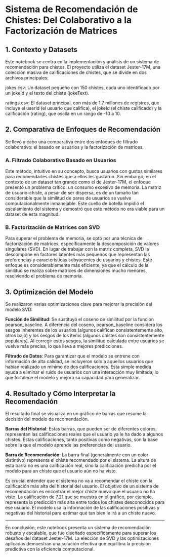 # Sistema de Recomendación de Chistes: Del Colaborativo a la Factorización de Matrices
## 1. Contexto y Datasets
Este notebook se centra en la implementación y análisis de un sistema de recomendación para chistes. El proyecto utiliza el dataset Jester-17M, una colección masiva de calificaciones de chistes, que se divide en dos archivos principales:

jokes.csv: Un dataset pequeño con 150 chistes, cada uno identificado por un jokeId y el texto del chiste (jokeText).

ratings.csv: El dataset principal, con más de 1.7 millones de registros, que incluye el userId (el usuario que califica), el jokeId (el chiste calificado) y la calificación (rating), que oscila en un rango de -10 a 10.

## 2. Comparativa de Enfoques de Recomendación
Se llevó a cabo una comparativa entre dos enfoques de filtrado colaborativo: el basado en usuarios y la factorización de matrices.

### A. Filtrado Colaborativo Basado en Usuarios
Este método, intuitivo en su concepto, busca usuarios con gustos similares para recomendarles chistes que a ellos les gustaron. Sin embargo, en el contexto de un dataset tan grande como el de Jester-17M, el enfoque presentó un problema crítico: un consumo excesivo de memoria. La matriz de usuario-chiste, a pesar de ser dispersa, es de un tamaño tan considerable que la similitud de pares de usuarios se vuelve computacionalmente inmanejable. Este cuello de botella impidió el escalamiento del sistema y demostró que este método no era viable para un dataset de esta magnitud.

### B. Factorización de Matrices con SVD
Para superar el problema de memoria, se optó por una técnica de factorización de matrices, específicamente la descomposición de valores singulares (SVD). En lugar de trabajar con la matriz completa, SVD la descompone en factores latentes más pequeños que representan las preferencias y características subyacentes de usuarios y chistes. Este enfoque es considerablemente más eficiente, ya que el cálculo de la similitud se realiza sobre matrices de dimensiones mucho menores, resolviendo el problema de memoria.

## 3. Optimización del Modelo
Se realizaron varias optimizaciones clave para mejorar la precisión del modelo SVD:

**Función de Similitud**: Se sustituyó el coseno de similitud por la función pearson_baseline. A diferencia del coseno, pearson_baseline considera los sesgos inherentes de los usuarios (algunos califican consistentemente alto, otros bajo) y los sesgos de los ítems (algunos chistes son consistentemente populares). Al corregir estos sesgos, la similitud calculada entre usuarios se vuelve más precisa, lo que lleva a mejores predicciones.

**Filtrado de Datos**: Para garantizar que el modelo se entrene con información de alta calidad, se incluyeron solo a aquellos usuarios que habían realizado un mínimo de dos calificaciones. Esta simple medida ayuda a eliminar el ruido de usuarios con una interacción muy limitada, lo que fortalece el modelo y mejora su capacidad para generalizar. 

## 4. Resultado y Cómo Interpretar la Recomendación
El resultado final se visualiza en un gráfico de barras que resume la decisión del modelo de recomendación.

**Barras del Historial**: Estas barras, que pueden ser de diferentes colores, representan las calificaciones reales que el usuario ya le ha dado a algunos chistes. Estas calificaciones, tanto positivas como negativas, son la base sobre la que el modelo aprende las preferencias del usuario.

**Barra de Recomendación**: La barra final (generalmente con un color distintivo) representa el chiste recomendado por el sistema. La altura de esta barra no es una calificación real, sino la calificación predicha por el modelo para un chiste que el usuario aún no ha visto.

Es crucial entender que el sistema no va a recomendar el chiste con la calificación más alta del historial del usuario. El objetivo de un sistema de recomendación es encontrar el mejor chiste nuevo que el usuario no ha visto. La calificación de 7.21 que se muestra en el gráfico, por ejemplo, representa la predicción más alta entre todos los chistes desconocidos para ese usuario. El modelo usa la información de las calificaciones positivas y negativas del historial para estimar qué tan bien le irá a un chiste nuevo.

***

En conclusión, este notebook presenta un sistema de recomendación robusto y escalable, que fue diseñado específicamente para superar los desafíos del dataset Jester-17M. La elección de SVD y las optimizaciones aplicadas demuestran una solución efectiva que equilibra la precisión predictiva con la eficiencia computacional.